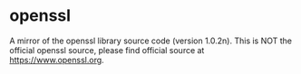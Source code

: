 # openssl
A mirror of the openssl library source code (version 1.0.2n). This is NOT the official openssl source, please find official source at https://www.openssl.org.
